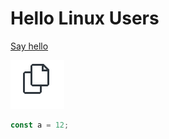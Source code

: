 # Hello Linux Users

[Say hello](command:getting-started-sample.sayHello)

![Small Image](./small-image.png)

```ts
const a = 12;
```
